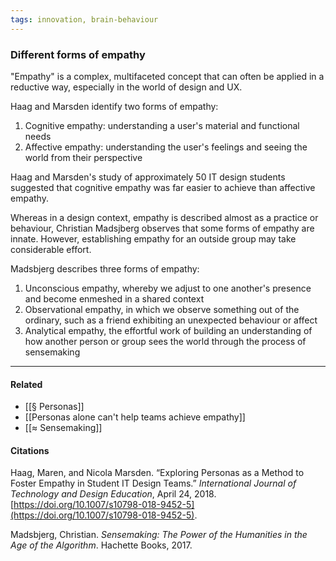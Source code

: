 ```yaml
---
tags: innovation, brain-behaviour
---
```


### Different forms of empathy

"Empathy" is a complex, multifaceted concept that can often be applied in a
reductive way, especially in the world of design and UX.

Haag and Marsden identify two forms of empathy:

1.  Cognitive empathy: understanding a user's material and functional needs
2.  Affective empathy: understanding the user's feelings and seeing the world
    from their perspective

Haag and Marsden's study of approximately 50 IT design students suggested that
cognitive empathy was far easier to achieve than affective empathy.

Whereas in a design context, empathy is described almost as a practice or
behaviour, Christian Madsjberg observes that some forms of empathy are innate.
However, establishing empathy for an outside group may take considerable effort.

Madsbjerg describes three forms of empathy:

1.  Unconscious empathy, whereby we adjust to one another's presence and become
    enmeshed in a shared context
2.  Observational empathy, in which we observe something out of the ordinary,
    such as a friend exhibiting an unexpected behaviour or affect
3.  Analytical empathy, the effortful work of building an understanding of how
    another person or group sees the world through the process of sensemaking

---

#### Related

- [[§ Personas]]
- [[Personas alone can't help teams achieve empathy]]
- [[≈ Sensemaking]]

#### Citations

Haag, Maren, and Nicola Marsden. “Exploring Personas as a Method to Foster
Empathy in Student IT Design Teams.” _International Journal of Technology and
Design Education_, April 24, 2018.
[https://doi.org/10.1007/s10798-018-9452-5](https://doi.org/10.1007/s10798-018-9452-5).

Madsbjerg, Christian. _Sensemaking: The Power of the Humanities in the Age of
the Algorithm_. Hachette Books, 2017.
